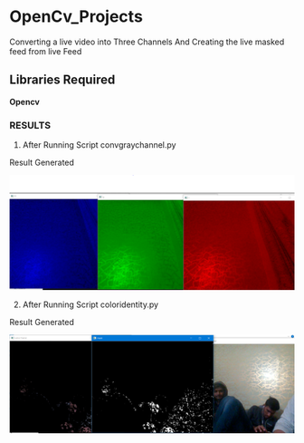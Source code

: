 # OpenCv_Projects
Converting a live video into Three Channels And Creating the live masked feed from live Feed

## Libraries Required 
**Opencv**

### RESULTS
1. After Running Script convgraychannel.py  

Result Generated

![alt text](https://github.com/singhbir/OpenCv_Projects/blob/master/grayscale.PNG)

2. After Running Script coloridentity.py


Result Generated

![alt text](https://github.com/singhbir/OpenCv_Projects/blob/master/masked.PNG)
